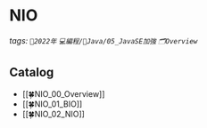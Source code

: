 NIO
===
###### tags: `📆2022年` `💻編程/🌠Java/05_JavaSE加強` `🗂Overview`

Catalog
---
- [[🍀NIO_00_Overview]]
- [[🍀NIO_01_BIO]]
- [[🍀NIO_02_NIO]]